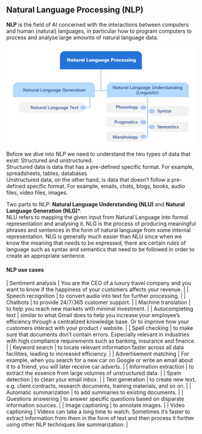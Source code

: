 ## Natural Language Processing (NLP)

**NLP** is the field of AI concerned with the interactions between computers and human (natural) languages, in particular how to program computers to process and analyse large amounts of natural language data.


![](misc/NLP.jpg)

Before we dive into NLP we need to understand the two types of data that exist: Structured and unstructured.    
Structured data is data that has a pre-defined specific format. For example, spreadsheets, tables, databases   
Unstructured data, on the other hand, is data that doesn’t follow a pre-defined specific format. For example, emails, chats, blogs, books, audio files, video files, images.   


Two parts to NLP: **Natural Language Understanding (NLU)** and **Natural Language Generation (NLG)***.    
NLU refers to mapping the given input from Natural Language into formal representation and analysing it.
NLG is the process of producing meaningful phrases and sentences in the form of natural language from some internal representation. NLG is generally much easier than NLU since
when we know the meaning that needs to be expressed, there are certain rules of language such as syntax and semantics that need to be followed in order to create an appropriate
sentence.

#### NLP use cases

|     Sentiment   analysis       |     You   are the CEO   of a luxury travel company and you want to know   if the happiness of your customers affects your revenue.                                                                               |
|     Speech   recognition       |     to convert audio into text for further processing.                                                                                                                                                           |
|     Chatbots                   |     to provide 24/7/365 customer support.                                                                                                                                                                        |
|     Machine translation        |     to help   you reach new   markets with minimal investment.                                                                                                                                                   |
|     Autocompleting text        |     similar to what   Gmail does to   help you increase your employee’s efficiency   through a centralized knowledge base. Or to   improve how your   customers interact with your product / website.            |
|     Spell   checking           |     to make sure   that documents don’t   contain errors. Especially relevant in   industries with high   compliance requirements such   as banking, insurance and finance.                                      |
|     Keyword   search           |     to locate relevant information faster across all data facilities, leading to increased efficiency.                                                                                                           |
|     Advertisement matching     |     For example, when   you search for   a new car   on Google or write an   email about it   to a friend, you will later receive car adverts.                                                                   |
|     Information extraction     |     to extract the   essence from large   volumes of unstructured data.                                                                                                                                          |
|     Spam   detection           |     to clean   your email inbox.                                                                                                                                                                                 |
|     Text   generation          |     to create new   text, e.g. client   contracts, research documents, training materials, and so on.                                                                                                            |
|     Automatic summarization    |     to add summaries to existing   documents.                                                                                                                                                                    |
|     Questions answering        |     to answer specific questions based on   disparate information sources.                                                                                                                                       |
|     Image   captioning         |     to annotate images.                                                                                                                                                                                          |
|     Video   captioning         |     Videos can take a long time   to watch.     Sometimes   it’s faster to extract information from them in the form   of text and   then process it   further using other NLP techniques like summarization.    |
